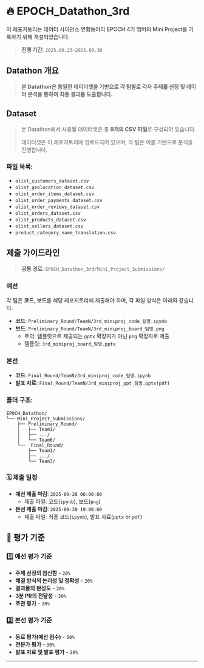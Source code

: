 # 🔥 EPOCH_Datathon_3rd
이 레포지토리는 데이터 사이언스 연합동아리 EPOCH 4기 멤버의 Mini Project를 기록하기 위해 개설되었습니다.
> **진행 기간**: `2025.09.23~2025.09.30`


## Datathon 개요
> **본 Datathon은 동일한 데이터셋을 기반으로 각 팀별로 각자 주제를 선정 및 데이터 분석을 통하여 최종 결과를 도출합니다.**

## Dataset
> 본 Datathon에서 사용될 데이터셋은 총 **9개의 CSV 파일**로 구성되어 있습니다. 
> 
> 데이터셋은 이 레포지토리에 업로드되어 있으며, 각 팀은 이를 기반으로 분석을 진행합니다.

### 파일 목록:
* `olist_customers_dataset.csv`
* `olist_geolocation_dataset.csv`
* `olist_order_items_dataset.csv`
* `olist_order_payments_dataset.csv`
* `olist_order_reviews_dataset.csv`
* `olist_orders_dataset.csv`
* `olist_products_dataset.csv`
* `olist_sellers_dataset.csv`
* `product_category_name_translation.csv`


## 제출 가이드라인
> **공통 경로**: `EPOCH_Datathon_3rd/Mini_Project_Submissions/`
### 예선
각 팀은 **코드**, **보드**를 해당 레포지토리에 제출해야 하며, 각 파일 양식은 아래와 같습니다.
- **코드**: `Preliminary_Round/TeamN/3rd_miniproj_code_팀명.ipynb`
- **보드**: `Preliminary_Round/TeamN/3rd_miniproj_board_팀명.png`
  - 주의: 템플릿으로 제공되는 `pptx` 확장자가 아닌 `png` 확장자로 제출
  - 템플릿: `3rd_miniproj_board_팀명.pptx`

### 본선
- **코드**: `Final_Round/TeamN/3rd_miniproj_code_팀명.ipynb`
- **발표 자료**: `Final_Round/TeamN/3rd_miniproj_ppt_팀명.pptx(pdf)`

### 폴더 구조:
```
EPOCH_Datathon/
└── Mini_Project_Submissions/
    ├── Preliminary_Round/
    │   ├── Team1/
    │   ├── .../
    │   └── Team6/
    └──  Final_Round/
        ├── Team1/
        ├── .../
        └── Team3/

```

### 🗓️ 제출 일정
- **예선 제출 마감**: `2025-09-28 06:00:00`
  - 제출 파일: 코드(`ipynb`), 보드(`png`)
- **본선 제출 마감**: `2025-09-30 19:00:00`
  - 제출 파일: 최종 코드(`ipynb`), 발표 자료(`pptx` or `pdf`)

## 💯 평가 기준
### 1️⃣ 예선 평가 기준
- **주제 선정의 참신함** - `20%`
- **해결 방식의 논리성 및 정확성** - `20%`
- **결과물의 완성도** - `20%`
- **3분 PR의 전달성** - `20%`
- **주관 평가** - `20%`

### 2️⃣ 본선 평가 기준
- **동료 평가(예선 점수)** - `50%`
- **전문가 평가** - `30%`
- **발표 자료 및 발표 평가** - `20%`

---
